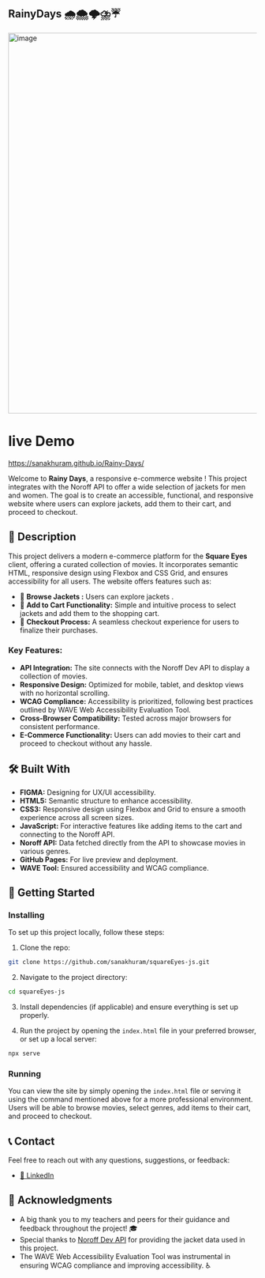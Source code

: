 ## RainyDays 🌧️🌨️🌩️⛈️☔

<img width="770" alt="image" src="https://github.com/user-attachments/assets/014bc2ee-0e74-43a5-906c-5856681963b3">

# live Demo
https://sanakhuram.github.io/Rainy-Days/

Welcome to **Rainy Days**, a responsive e-commerce website ! This project integrates with the Noroff API to offer a wide selection of jackets for men and women. The goal is to create an accessible, functional, and responsive website where users can explore jackets, add them to their cart, and proceed to checkout.

## 📖 Description

This project delivers a modern e-commerce platform for the **Square Eyes** client, offering a curated collection of movies. It incorporates semantic HTML, responsive design using Flexbox and CSS Grid, and ensures accessibility for all users. The website offers features such as:

- 🌟 **Browse Jackets :** Users can explore jackets .
- 🛒 **Add to Cart Functionality:** Simple and intuitive process to select jackets and add them to the shopping cart.
- 🧾 **Checkout Process:** A seamless checkout experience for users to finalize their purchases.

### Key Features:
- **API Integration:** The site connects with the Noroff Dev API to display a collection of movies.
- **Responsive Design:** Optimized for mobile, tablet, and desktop views with no horizontal scrolling.
- **WCAG Compliance:** Accessibility is prioritized, following best practices outlined by WAVE Web Accessibility Evaluation Tool.
- **Cross-Browser Compatibility:** Tested across major browsers for consistent performance.
- **E-Commerce Functionality:** Users can add movies to their cart and proceed to checkout without any hassle.
  
## 🛠️ Built With
- **FIGMA:** Designing for UX/UI accessibility.
- **HTML5:** Semantic structure to enhance accessibility.
- **CSS3:** Responsive design using Flexbox and Grid to ensure a smooth experience across all screen sizes.
- **JavaScript:** For interactive features like adding items to the cart and connecting to the Noroff API.
- **Noroff API:** Data fetched directly from the API to showcase movies in various genres.
- **GitHub Pages:** For live preview and deployment.
- **WAVE Tool:** Ensured accessibility and WCAG compliance.

## 🚀 Getting Started

### Installing

To set up this project locally, follow these steps:

1. Clone the repo:

```bash
git clone https://github.com/sanakhuram/squareEyes-js.git
```

2. Navigate to the project directory:

```bash
cd squareEyes-js
```

3. Install dependencies (if applicable) and ensure everything is set up properly.

4. Run the project by opening the `index.html` file in your preferred browser, or set up a local server:

```bash
npx serve
```

### Running

You can view the site by simply opening the `index.html` file or serving it using the command mentioned above for a more professional environment. Users will be able to browse movies, select genres, add items to their cart, and proceed to checkout.


## 📞 Contact

Feel free to reach out with any questions, suggestions, or feedback:

- [🔗 LinkedIn](https://www.linkedin.com/in/sana-khuram-157ba02b7/)

## 🙌 Acknowledgments

- A big thank you to my teachers and peers for their guidance and feedback throughout the project! 🎓
- Special thanks to [Noroff Dev API](https://noroff.dev) for providing the jacket data used in this project. 
- The WAVE Web Accessibility Evaluation Tool was instrumental in ensuring WCAG compliance and improving accessibility. ♿

